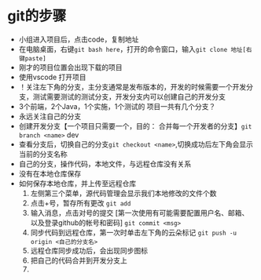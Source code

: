 # git的步骤

- 小组进入项目后，点击code，复制地址
- 在电脑桌面，右键`git bash here`，打开的命令窗口，输入`git clone 地址[右键paste]`
- 刚才的项目位置会出现下载的项目
- 使用vscode 打开项目
- ！关注左下角的分支，主分支通常是发布版本的，开发的时候需要一个开发分支，测试需要测试的测试分支，开发分支内可以创建自己的开发分支
- 3个前端，2个Java，1个实施，1个测试的  项目一共有几个分支？
- 永远关注自己的分支
- 创建开发分支【一个项目只需要一个，目的： 合并每一个开发者的分支】`git branch <name>` dev
- 查看分支后，切换自己的分支`git checkout <name>`,切换成功后左下角会显示当前的分支名称
- 自己的分支，操作代码，本地文件，与远程仓库没有关系
- 没有在本地仓库保存
- 如何保存本地仓库，并上传至远程仓库
    1. 左侧第三个菜单，源代码管理会显示我们本地修改的文件个数
    2. 点击+号，暂存所有更改  `git add`
    3. 输入消息，点击对号的提交 [第一次使用有可能需要配置用户名、邮箱、以及登录github的帐号和密码] `git commit <msg>`
    4. 同步代码到远程仓库，第一次时单击左下角的云朵标记 `git push -u origin <自己的分支名>`
    5. 远程仓库同步成功后，会出现同步图标
    6. 把自己的代码合并到开发分支上
    7. 